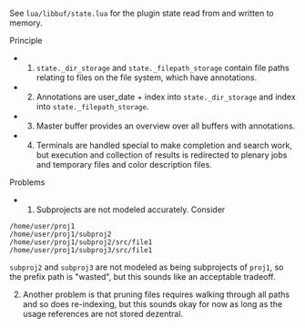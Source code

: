 See `lua/libbuf/state.lua` for the plugin state read from and written to memory.

Principle
- 1. `state._dir_storage` and `state._filepath_storage` contain file paths
relating to files on the file system, which have annotations.
- 2. Annotations are user_date + index into `state._dir_storage` and
index into `state._filepath_storage`.
- 3. Master buffer provides an overview over all buffers with annotations.
- 4. Terminals are handled special to make completion and search work, but
execution and collection of results is redirected to plenary jobs and temporary
files and color description files.

Problems
- 1. Subprojects are not modeled accurately. Consider
```
/home/user/proj1
/home/user/proj1/subproj2
/home/user/proj1/subproj2/src/file1
/home/user/proj1/subproj3/src/file1
```
`subproj2` and `subproj3` are not modeled as being subprojects of `proj1`, so
the prefix path is "wasted", but this sounds like an acceptable tradeoff.

2. Another problem is that pruning files requires walking through all paths
and so does re-indexing, but this sounds okay for now as long as the usage
references are not stored dezentral.
